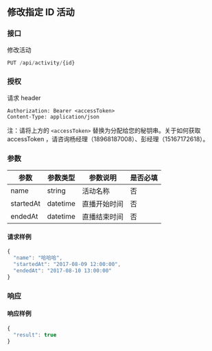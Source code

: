 ## 修改指定 ID 活动

### 接口

修改活动

```js
PUT /api/activity/{id}
```

### 授权

请求 header

```
Authorization: Bearer <accessToken>
Content-Type: application/json
```

注：请将上方的 `<accessToken>` 替换为分配给您的秘钥串。关于如何获取 accessToken ，请咨询杨经理（18968187008）、彭经理（15167172618）。

### 参数

| 参数 | 参数类型 | 参数说明 | 是否必填 |
| --- | --- | --- | --- |
| name | string | 活动名称 | 否 |
| startedAt | datetime | 直播开始时间 | 否 |
| endedAt | datetime | 直播结束时间 | 否 |

#### 请求样例

```js
{
  "name": "哈哈哈",
  "startedAt": "2017-08-09 12:00:00",
  "endedAt": "2017-08-10 13:00:00"
}
```

### 响应

#### 响应样例

```js
{
  "result": true
}
```



